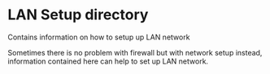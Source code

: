 
# LAN Setup directory

Contains information on how to setup up LAN network

Sometimes there is no problem with firewall but with network setup instead,
information contained here can help to set up LAN network.
